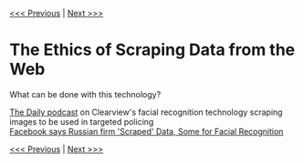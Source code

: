 [<<< Previous](TAGS.md) | [Next >>>](resources.md)

# The Ethics of Scraping Data from the Web  
What can be done with this technology?

[The Daily podcast](https://www.nytimes.com/2020/02/10/podcasts/the-daily/facial-recognition-surveillance.html) on Clearview's facial recognition technology scraping images to be used in targeted policing  
[Facebook says Russian firm 'Scraped' Data, Some for Facial Recognition](https://www.nytimes.com/2018/10/12/technology/facebook-russian-scraping-data.html)  

[<<< Previous](TAGS.md) | [Next >>>](resources.md)
